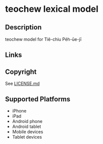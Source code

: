 teochew lexical model
===================

Description
-----------
teochew model for Tiê-chiu Pe̍h-ūe-jī

Links
-----

Copyright
---------
See [LICENSE.md](LICENSE.md)

Supported Platforms
-------------------
 * iPhone
 * iPad
 * Android phone
 * Android tablet
 * Mobile devices
 * Tablet devices

